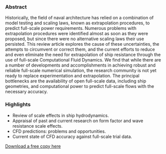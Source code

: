 
### Abstract
Historically, the field of naval architecture has relied on a combination of model testing and scaling laws, known as extrapolation procedures, to predict full-scale power requirements. Numerous problems with extrapolation procedures were identified almost as soon as they were proposed, but since there were no alternative scaling laws their use persisted. This review article explores the cause of these uncertainties, the attempts to circumvent or correct them, and the current efforts to reduce and even eliminate the need for extrapolation of ship resistance through the use of full-scale Computational Fluid Dynamics. We find that while there are a number of developments and accomplishments in achieving robust and reliable full-scale numerical simulation, the research community is not yet ready to replace experimentation and extrapolation. The principal bottlenecks are the availability of open full-scale data, including ship geometries, and computational power to predict full-scale flows with the necessary accuracy. 

### Highlights

- Review of scale effects in ship hydrodynamics.
- Appraisal of past and current research on form factor and wave resistance scale effects.
- CFD predictions: problems and opportunities.
- Current state of CFD accuracy against full-scale trial data.

[Download a free copy here](http://momchil-terziev.github.io/files/Draft_1.pdf)

